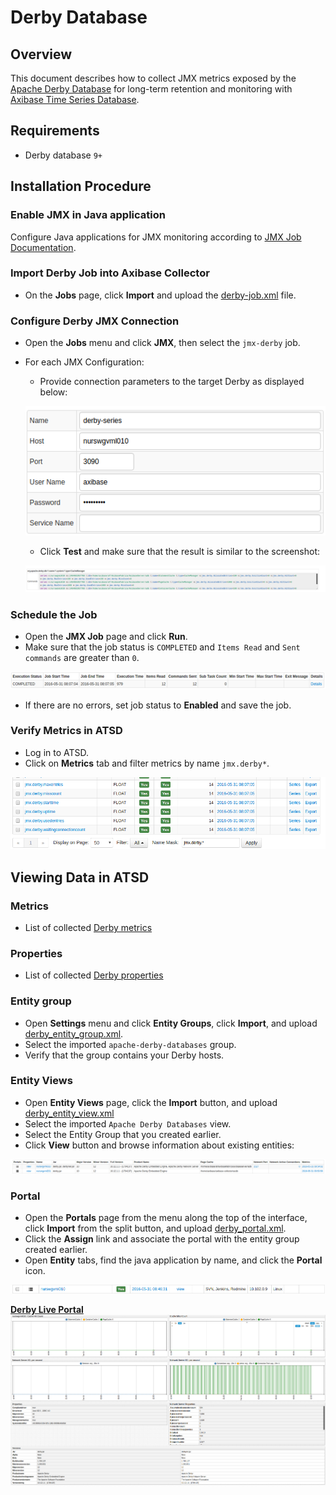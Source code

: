 # Derby Database

## Overview

This document describes how to collect JMX metrics exposed by the [Apache Derby Database](https://db.apache.org/derby/) for long-term retention and monitoring with [Axibase Time Series Database](https://axibase.com/docs/atsd/).

## Requirements

* Derby database `9+`

## Installation Procedure

### Enable JMX in Java application

Configure Java applications for JMX monitoring according to [JMX Job Documentation](../../jmx.md).

### Import Derby Job into Axibase Collector

* On the **Jobs** page, click **Import** and upload the [derby-job.xml](configs/derby_job.xml) file.

### Configure Derby JMX Connection

* Open the **Jobs** menu and click **JMX**, then select the `jmx-derby` job.
* For each JMX Configuration:
  * Provide connection parameters to the target Derby as displayed below:

  ![](./images/derby_jmx_configuration.png)

  * Click **Test** and make sure that the result is similar to the screenshot:

  ![](./images/derby_test_jmx_configuration.png)

### Schedule the Job

* Open the **JMX Job** page and click **Run**.
* Make sure that the job status is `COMPLETED` and `Items Read` and `Sent commands` are greater than `0`.

![](./images/test_run.png)

* If there are no errors, set job status to **Enabled** and save the job.

### Verify Metrics in ATSD

* Log in to ATSD.
* Click on **Metrics** tab and filter metrics by name `jmx.derby*`.

![](./images/derby_metrics.png)

## Viewing Data in ATSD

### Metrics

* List of collected [Derby metrics](metric-list.md)

### Properties

* List of collected [Derby properties](properties-list.md)

### Entity group

* Open **Settings** menu and click **Entity Groups**, click **Import**, and upload  [derby_entity_group.xml](configs/derby_entity_group.xml).
* Select the imported `apache-derby-databases` group.
* Verify that the group contains your Derby hosts.

### Entity Views

* Open **Entity Views** page, click the **Import** button, and upload  [derby_entity_view.xml](configs/derby_entity_view.xml)
* Select the imported `Apache Derby Databases` view.
* Select the Entity Group that you created earlier.
* Click **View** button and browse information about existing entities:

![](./images/derby_entity_view.png)

### Portal

* Open the **Portals** page from the menu along the top of the interface, click **Import** from the split button, and upload [derby_portal.xml](configs/derby_portal.xml).
* Click the **Assign** link and associate the portal with the entity group created earlier.
* Open **Entity** tabs, find the java application by name, and click the **Portal** icon.

![](./images/derby_portal_icon.png)

[**Derby Live Portal**](http://apps.axibase.com/chartlab/c4412a78)
![](./images/derby_portal.png)
